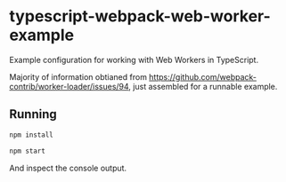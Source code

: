 # typescript-webpack-web-worker-example
Example configuration for working with Web Workers in TypeScript.

Majority of information obtianed from https://github.com/webpack-contrib/worker-loader/issues/94, just assembled for a runnable example.

## Running
```bash
npm install

npm start
```
And inspect the console output.
